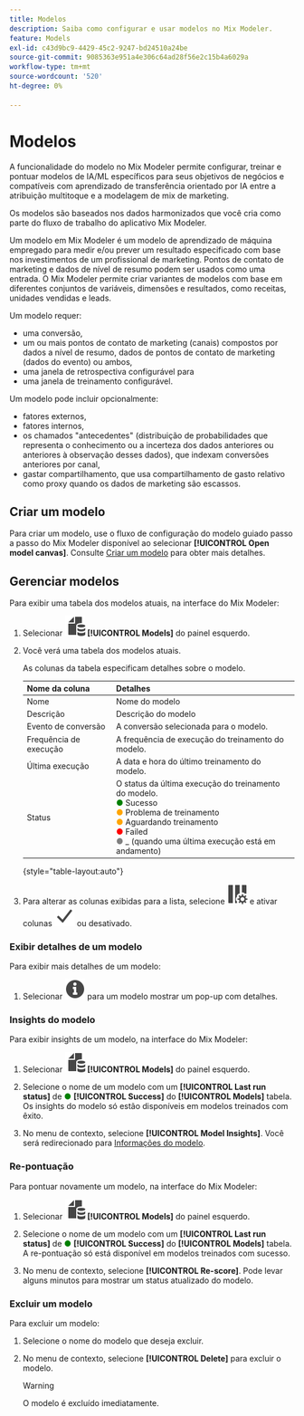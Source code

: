 ```yaml
---
title: Modelos
description: Saiba como configurar e usar modelos no Mix Modeler.
feature: Models
exl-id: c43d9bc9-4429-45c2-9247-bd24510a24be
source-git-commit: 9085363e951a4e306c64ad28f56e2c15b4a6029a
workflow-type: tm+mt
source-wordcount: '520'
ht-degree: 0%

---
```


# Modelos

A funcionalidade do modelo no Mix Modeler permite configurar, treinar e pontuar modelos de IA/ML específicos para seus objetivos de negócios e compatíveis com aprendizado de transferência orientado por IA entre a atribuição multitoque e a modelagem de mix de marketing.

Os modelos são baseados nos dados harmonizados que você cria como parte do fluxo de trabalho do aplicativo Mix Modeler.

Um modelo em Mix Modeler é um modelo de aprendizado de máquina empregado para medir e/ou prever um resultado especificado com base nos investimentos de um profissional de marketing. Pontos de contato de marketing e dados de nível de resumo podem ser usados como uma entrada. O Mix Modeler permite criar variantes de modelos com base em diferentes conjuntos de variáveis, dimensões e resultados, como receitas, unidades vendidas e leads.

Um modelo requer:

* uma conversão,
* um ou mais pontos de contato de marketing (canais) compostos por dados a nível de resumo, dados de pontos de contato de marketing (dados do evento) ou ambos,
* uma janela de retrospectiva configurável para
* uma janela de treinamento configurável.

Um modelo pode incluir opcionalmente:

* fatores externos,
* fatores internos,
* os chamados &quot;antecedentes&quot; (distribuição de probabilidades que representa o conhecimento ou a incerteza dos dados anteriores ou anteriores à observação desses dados), que indexam conversões anteriores por canal,
* gastar compartilhamento, que usa compartilhamento de gasto relativo como proxy quando os dados de marketing são escassos.


## Criar um modelo

Para criar um modelo, use o fluxo de configuração do modelo guiado passo a passo do Mix Modeler disponível ao selecionar **[!UICONTROL Open model canvas]**. Consulte [Criar um modelo](create.md) para obter mais detalhes.

## Gerenciar modelos

Para exibir uma tabela dos modelos atuais, na interface do Mix Modeler:

1. Selecionar ![](/help/assets//icons/FileData.svg) **[!UICONTROL Models]** do painel esquerdo.

1. Você verá uma tabela dos modelos atuais.

   As colunas da tabela especificam detalhes sobre o modelo.

   | Nome da coluna | Detalhes |
   |---|---|
   | Nome | Nome do modelo |
   | Descrição | Descrição do modelo |
   | Evento de conversão | A conversão selecionada para o modelo. |
   | Frequência de execução | A frequência de execução do treinamento do modelo. |
   | Última execução | A data e hora do último treinamento do modelo. |
   | Status | O status da última execução do treinamento do modelo. <br/><span style="color:green">●</span> Sucesso<br/><span style="color:orange">●</span> Problema de treinamento<br/> <span style="color:orange">●</span> Aguardando treinamento <br/><span style="color:red">●</span> Failed <br/><span style="color:gray">●</span> _ (quando uma última execução está em andamento) |

   {style="table-layout:auto"}

1. Para alterar as colunas exibidas para a lista, selecione ![Configurações de coluna](/help/assets//icons/ColumnSetting.svg) e ativar colunas ![Marcar](/help/assets//icons/Checkmark.svg) ou desativado.


### Exibir detalhes de um modelo

Para exibir mais detalhes de um modelo:

1. Selecionar ![Informações](/help/assets//icons/Info.svg) para um modelo mostrar um pop-up com detalhes.



### Insights do modelo

Para exibir insights de um modelo, na interface do Mix Modeler:

1. Selecionar ![](/help/assets//icons/FileData.svg) **[!UICONTROL Models]** do painel esquerdo.

1. Selecione o nome de um modelo com um **[!UICONTROL Last run status]** de <span style="color:green">●</span> **[!UICONTROL Success]** do **[!UICONTROL Models]** tabela. Os insights do modelo só estão disponíveis em modelos treinados com êxito.

1. No menu de contexto, selecione **[!UICONTROL Model Insights]**. Você será redirecionado para [Informações do modelo](insights.md).


### Re-pontuação


Para pontuar novamente um modelo, na interface do Mix Modeler:

1. Selecionar ![](/help/assets//icons/FileData.svg) **[!UICONTROL Models]** do painel esquerdo.

1. Selecione o nome de um modelo com um **[!UICONTROL Last run status]** de <span style="color:green">●</span> **[!UICONTROL Success]** do **[!UICONTROL Models]** tabela. A re-pontuação só está disponível em modelos treinados com sucesso.

1. No menu de contexto, selecione **[!UICONTROL Re-score]**. Pode levar alguns minutos para mostrar um status atualizado do modelo.


### Excluir um modelo

Para excluir um modelo:

1. Selecione o nome do modelo que deseja excluir.

1. No menu de contexto, selecione **[!UICONTROL Delete]** para excluir o modelo.

   >[!WARNING]
   >
   >O modelo é excluído imediatamente.


